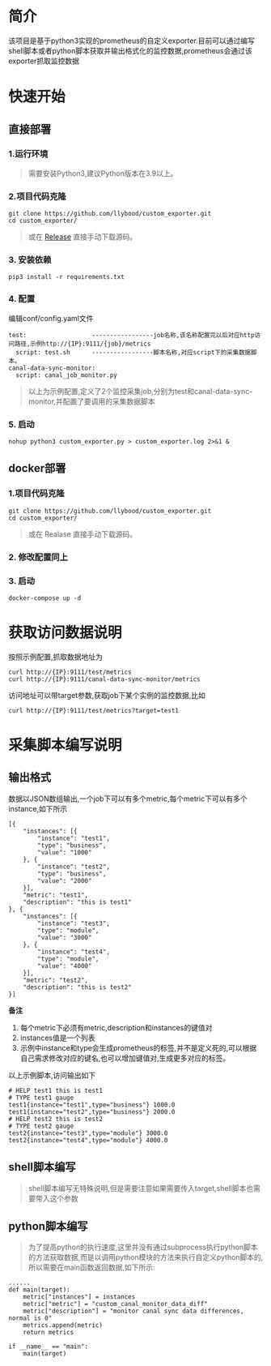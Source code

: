 # 简介
该项目是基于python3实现的prometheus的自定义exporter.目前可以通过编写shell脚本或者python脚本获取并输出格式化的监控数据,prometheus会通过该exporter抓取监控数据

# 快速开始
## 直接部署

### 1.运行环境
> 需要安装Python3,建议Python版本在3.9以上。

### 2.项目代码克隆
```
git clone https://github.com/llybood/custom_exporter.git
cd custom_exporter/
```
> 或在 [Release](https://github.com/llybood/custom_exporter/releases) 直接手动下载源码。

### 3. 安装依赖
```
pip3 install -r requirements.txt
```

### 4. 配置
编辑conf/config.yaml文件
```
test:                  -----------------job名称,该名称配置完以后对应http访问路径,示例http://{IP}:9111/{job}/metrics
  script: test.sh      -----------------脚本名称,对应script下的采集数据脚本。
canal-data-sync-monitor:
  script: canal_job_monitor.py
```
>以上为示例配置,定义了2个监控采集job,分别为test和canal-data-sync-monitor,并配置了要调用的采集数据脚本

### 5. 启动
```
nohup python3 custom_exporter.py > custom_exporter.log 2>&1 &
```
## docker部署
### 1.项目代码克隆
```
git clone https://github.com/llybood/custom_exporter.git
cd custom_exporter/
```
> 或在 Realase 直接手动下载源码。
### 2. 修改配置同上

### 3. 启动
```
docker-compose up -d
```

# 获取访问数据说明
按照示例配置,抓取数据地址为
```
curl http://{IP}:9111/test/metrics
curl http://{IP}:9111/canal-data-sync-monitor/metrics
```
访问地址可以带target参数,获取job下某个实例的监控数据,比如
```
curl http://{IP}:9111/test/metrics?target=test1
```

# 采集脚本编写说明
## 输出格式
数据以JSON数组输出,一个job下可以有多个metric,每个metric下可以有多个instance,如下所示
```
[{
	"instances": [{
		"instance": "test1",
		"type": "business",
		"value": "1000"
	}, {
		"instance": "test2",
		"type": "business",
		"value": "2000"
	}],
	"metric": "test1",
	"description": "this is test1"
}, {
	"instances": [{
		"instance": "test3",
		"type": "module",
		"value": "3000"
	}, {
		"instance": "test4",
		"type": "module",
		"value": "4000"
	}],
	"metric": "test2",
	"description": "this is test2"
}]
```
**备注**
1. 每个metric下必须有metric,description和instances的键值对
2. instances值是一个列表
3. 示例中instance和type会生成prometheus的标签,并不是定义死的,可以根据自己需求修改对应的键名,也可以增加键值对,生成更多对应的标签。

以上示例脚本,访问输出如下
```
# HELP test1 this is test1
# TYPE test1 gauge
test1{instance="test1",type="business"} 1000.0
test1{instance="test2",type="business"} 2000.0
# HELP test2 this is test2
# TYPE test2 gauge
test2{instance="test3",type="module"} 3000.0
test2{instance="test4",type="module"} 4000.0
```
## shell脚本编写
> shell脚本编写无特殊说明,但是需要注意如果需要传入target,shell脚本也需要带入这个参数

## python脚本编写
> 为了提高python的执行速度,这里并没有通过subprocess执行python脚本的方法获取数据,而是以调用python模块的方法来执行自定义python脚本的,所以需要在main函数返回数据,如下所示:
```
......
def main(target):
    metric["instances"] = instances
    metric["metric"] = "custom_canal_monitor_data_diff"
    metric["description"] = "monitor canal sync data differences, normal is 0"
    metrics.append(metric)
    return metrics
    
if __name__ == "main":
    main(target)
```
